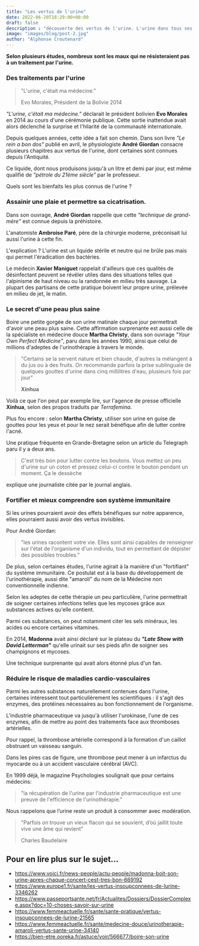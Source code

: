 ```yaml
---
title: "Les vertus de l'urine"
date: 2022-06-20T18:29:00+00:00
draft: false
description : "découverte des vertus de l'urine. L'urine dans tous ses états!"
image: "images/blog/post-2.jpg"
author: "Alphonse Croutenard"
---
```


**Selon plusieurs études, nombreux sont les maux qui ne résisteraient pas à un traitement par l'urine.**

<!-- more -->

### Des traitements par l'urine


>
> "L'urine, c'était ma médecine."
>
> Evo Morales, Président de la Bolivie
> 2014
>
>

_"L'urine, c'était ma médecine."_ déclarait le président bolivien **Evo Morales** en 2014 au cours d'une cérémonie publique. Cette sortie inattendue avait alors déclenché la surprise et l'hilarité de la communauté internationale.

Depuis quelques années, cette idée a fait son chemin. Dans son livre _"Le rein a bon dos"_ publié en avril, le physiologiste **André Giordan** consacre plusieurs chapitres aux vertus de l'urine, dont certaines sont connues depuis l'Antiquité.

Ce liquide, dont nous produisons jusqu'à un litre et demi par jour, est même qualifié de _"pétrole du 21ème siècle"_ par le professeur.

Quels sont les bienfaits les plus connus de l'urine ?


### Assainir une plaie et permettre sa cicatrisation.

Dans son ouvrage, **André Giordan** rappelle que cette _"technique de grand-mère"_ est connue depuis la préhistoire.

L'anatomiste **Ambroise Paré**, père de la chirurgie moderne, préconisait lui aussi l'urine à cette fin.

L'explication ? L'urine est un liquide stérile et neutre qui ne brûle pas mais qui permet l'éradication des bactéries.

Le médecin **Xavier Maniguet** rappelait d'ailleurs que ces qualités de désinfectant peuvent se révéler utiles dans des situations telles que l'alpinisme de haut niveau ou la randonnée en milieu très sauvage. La plupart des partisans de cette pratique boivent leur propre urine, prélevée en milieu de jet, le matin.


### Le secret d'une peau plus saine


Boire une petite gorgée de son urine matinale chaque jour permettrait d'avoir une peau plus saine. Cette affirmation surprenante est aussi celle de la spécialiste en médecine douce **Martha Christy**, dans son ouvrage _"Your Own Perfect Medicine"_, paru dans les années 1990, ainsi que celui de millions d'adeptes de l'urinothérapie à travers le monde.


>
> "Certains se la servent nature et bien chaude, d'autres la mélangent à du jus ou à des fruits.
> On recommande parfois la prise sublinguale de quelques gouttes d'urine dans cinq millilitres d'eau, plusieurs fois par jour"
>
> **Xinhua**
>

Voilà ce que l'on peut par exemple lire, sur l'agence de presse officielle **Xinhua**, selon des propos traduits par _Terrafemina_.

Plus fou encore : selon **Martha Christy**, utiliser son urine en guise de gouttes pour les yeux et pour le nez serait bénéfique afin de lutter contre l'acné.

Une pratique fréquente en Grande-Bretagne selon un article du Telegraph paru il y a deux ans.

>
> C'est très bon pour lutter contre les
boutons. Vous mettez un peu d'urine sur un coton et pressez celui-ci contre
le bouton pendant un moment. Ça le dessèche
>

explique une journaliste citée par le journal anglais.


### Fortifier et mieux comprendre son système immunitaire


Si les urines pourraient avoir des effets bénéfiques sur notre apparence, elles pourraient aussi avoir des vertus invisibles.

Pour André Giordan:


>
> "les urines racontent votre vie.
> Elles sont ainsi capables de renseigner sur l'état de l'organisme d'un individu, tout en permettant de dépister des possibles troubles."
>  
>

De plus, selon certaines études, l'urine agirait à la manière d'un "fortifiant" du système immunitaire. Ce postulat est à la base du développement de l'urinothérapie, aussi dite "amaroli" du nom de la Médecine non conventionnelle indienne.

Selon les adeptes de cette thérapie un peu particulière, l'urine permettrait de soigner certaines infections telles que les mycoses grâce aux substances actives qu'elle
contient.

Parmi ces substances, on peut notamment citer les sels minéraux, les acides ou encore certaines vitamines.

En 2014, **Madonna** avait ainsi déclaré sur le plateau du _**"Late Show with David Letterman"**_ qu'elle urinait sur ses pieds afin de soigner ses champignons et mycoses.

Une technique surprenante qui avait alors étonné plus d'un fan.

### Réduire le risque de maladies cardio-vasculaires

Parmi les autres substances naturellement contenues dans l'urine, certaines intéressent tout particulièrement les scientifiques : il s'agit des enzymes, des protéines nécessaires au bon fonctionnement de l'organisme.

L'industrie pharmaceutique va jusqu'à utiliser l'urokinase, l'une de ces enzymes, afin de mettre au point des traitements face aux thromboses artérielles.

Pour rappel, la thrombose artérielle correspond à la formation d'un caillot obstruant un vaisseau sanguin.

Dans les pires cas de figure, une thrombose
peut mener à un infarctus du myocarde ou à un accident vasculaire cérébral (AVC).

En 1999 déjà, le magazine Psychologies soulignait que pour certains médecins:

> "la récupération de l'urine par l'industrie
pharmaceutique est une preuve de l'efficience de l'urinothérapie."

Nous rappelons que l’urine reste un produit à consommer avec modération.


>
> "Parfois on trouve un vieux flacon qui se souvient, d’où jaillit toute vive une âme qui revient"
>
> Charles Baudelaire
>

## Pour en lire plus sur le sujet...


* https://www.voici.fr/news-people/actu-people/madonna-boit-son-urine-apres-chaque-concert-cest-tres-bon-669192
* https://www.europe1.fr/sante/les-vertus-insoupconnees-de-lurine-3346262
* https://www.passeportsante.net/fr/Actualites/Dossiers/DossierComplexe.aspx?doc=10-choses-savoir-sur-urine
* https://www.femmeactuelle.fr/sante/sante-pratique/vertus-insoupconnees-de-lurine-21565
* https://www.femmeactuelle.fr/sante/medecine-douce/urinotherapie-amaroli-vertus-sante-urine-34140
* https://bien-etre.ooreka.fr/astuce/voir/566677/boire-son-urine
